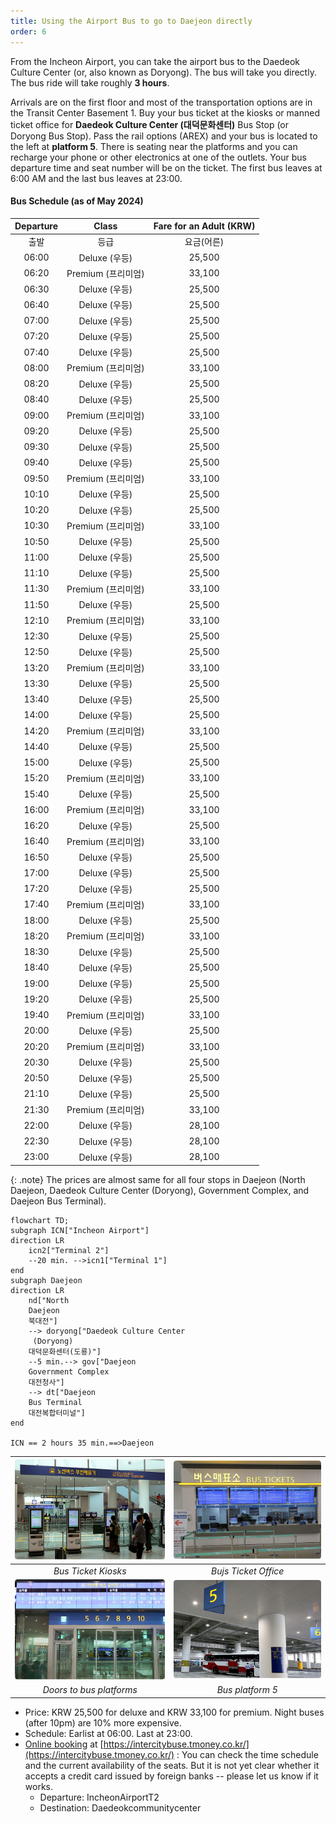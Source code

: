 ```yaml
---
title: Using the Airport Bus to go to Daejeon directly
order: 6
---
```

From the Incheon Airport, you can take the airport bus to the Daedeok Culture Center (or, also known as Doryong).  The bus will take you directly. The bus ride will take roughly **3 hours**.

Arrivals are on the first floor and most of the transportation options are in the Transit Center Basement 1. Buy your bus ticket at the kiosks or manned ticket office for **Daedeok Culture Center (대덕문화센터)** Bus Stop (or Doryong Bus Stop).
Pass the rail options (AREX) and your bus is located to the left at **platform 5**. There is seating near the platforms and you can recharge your phone or other electronics at one of the outlets. Your bus departure time and seat number will be on the ticket. The first bus leaves at 6:00 AM and the last bus leaves at 23:00.

#### Bus Schedule (as of May 2024)

|	Departure	|	Class	|		Fare for an Adult	(KRW)|
|  :--:		|	:--:	|	:--:	|
|	출발	|	등급	|	요금(어른)	|
|	06:00		|	Deluxe (우등)	|	25,500	|
|	06:20		|	Premium (프리미엄)	|	33,100	|
|	06:30		|	Deluxe (우등)	|	25,500	|
|	06:40		|	Deluxe (우등)	|	25,500	|
|	07:00		|	Deluxe (우등)	|	25,500	|
|	07:20		|	Deluxe (우등)	|	25,500	|
|	07:40		|	Deluxe (우등)	|	25,500	|
|	08:00		|	Premium (프리미엄)	|	33,100	|
|	08:20		|	Deluxe (우등)	|	25,500	|
|	08:40		|	Deluxe (우등)	|	25,500	|
|	09:00		|	Premium (프리미엄)	|	33,100	|
|	09:20		|	Deluxe (우등)	|	25,500	|
|	09:30		|	Deluxe (우등)	|	25,500	|
|	09:40		|	Deluxe (우등)	|	25,500	|
|	09:50		|	Premium (프리미엄)	|	33,100	|
|	10:10		|	Deluxe (우등)	|	25,500	|
|	10:20		|	Deluxe (우등)	|	25,500	|
|	10:30		|	Premium (프리미엄)	|	33,100	|
|	10:50		|	Deluxe (우등)	|	25,500	|
|	11:00		|	Deluxe (우등)	|	25,500	|
|	11:10		|	Deluxe (우등)	|	25,500	|
|	11:30		|	Premium (프리미엄)	|	33,100	|
|	11:50		|	Deluxe (우등)	|	25,500	|
|	12:10		|	Premium (프리미엄)	|	33,100	|
|	12:30		|	Deluxe (우등)	|	25,500	|
|	12:50		|	Deluxe (우등)	|	25,500	|
|	13:20		|	Premium (프리미엄)	|	33,100	|
|	13:30		|	Deluxe (우등)	|	25,500	|
|	13:40		|	Deluxe (우등)	|	25,500	|
|	14:00		|	Deluxe (우등)	|	25,500	|
|	14:20		|	Premium (프리미엄)	|	33,100	|
|	14:40		|	Deluxe (우등)	|	25,500	|
|	15:00		|	Deluxe (우등)	|	25,500	|
|	15:20		|	Premium (프리미엄)	|	33,100	|
|	15:40		|	Deluxe (우등)	|	25,500	|
|	16:00		|	Premium (프리미엄)	|	33,100	|
|	16:20		|	Deluxe (우등)	|	25,500	|
|	16:40		|	Premium (프리미엄)	|	33,100	|
|	16:50		|	Deluxe (우등)	|	25,500	|
|	17:00		|	Deluxe (우등)	|	25,500	|
|	17:20		|	Deluxe (우등)	|	25,500	|
|	17:40		|	Premium (프리미엄)	|	33,100	|
|	18:00		|	Deluxe (우등)	|	25,500	|
|	18:20		|	Premium (프리미엄)	|	33,100	|
|	18:30		|	Deluxe (우등)	|	25,500	|
|	18:40		|	Deluxe (우등)	|	25,500	|
|	19:00		|	Deluxe (우등)	|	25,500	|
|	19:20		|	Deluxe (우등)	|	25,500	|
|	19:40		|	Premium (프리미엄)	|	33,100	|
|	20:00		|	Deluxe (우등)	|	25,500	|
|	20:20		|	Premium (프리미엄)	|	33,100	|
|	20:30		|	Deluxe (우등)	|	25,500	|
|	20:50		|	Deluxe (우등)	|	25,500	|
|	21:10		|	Deluxe (우등)	|	25,500	|
|	21:30		|	Premium (프리미엄)	|	33,100	|
|	22:00		|	Deluxe (우등)	|	28,100	|
|	22:30		|	Deluxe (우등)	|	28,100	|
|	23:00		|	Deluxe (우등)	|	28,100	|

{: .note}
The prices are almost same for all four stops in Daejeon (North Daejeon, Daedeok Culture Center
     (Doryong), Government Complex, and Daejeon Bus Terminal). 

```mermaid
flowchart TD;
subgraph ICN["Incheon Airport"]
direction LR
    icn2["Terminal 2"]  
    --20 min. -->icn1["Terminal 1"]
end
subgraph Daejeon
direction LR
    nd["North 
    Daejeon
    북대전"]
    --> doryong["Daedeok Culture Center
     (Doryong)
    대덕문화센터(도룡)"]
    --5 min.--> gov["Daejeon 
    Government Complex
    대전청사"]
    --> dt["Daejeon 
    Bus Terminal
    대전복합터미널"]
end

ICN == 2 hours 35 min.==>Daejeon
```

|![Bus Ticket Kiosks](/assets/images/icn2-ticket-kiosk.jpg)|![Bus ticket office](/assets/images/icn2-ticket.jpg)|
|:--:|:--:|
|*Bus Ticket Kiosks*|*Bujs Ticket Office*|
|![Door](/assets/images/icn2-door.jpg)|![Bus Platform 5](/assets/images/icn-t2-platform.jpg)|
|*Doors to bus platforms*|*Bus platform 5*|


- Price: KRW 25,500 for deluxe and KRW 33,100 for premium. Night buses (after 10pm) are 10% more expensive.
- Schedule: Earlist at 06:00. Last at 23:00.
- [Online booking](https://intercitybuse.tmoney.co.kr/) at [https://intercitybuse.tmoney.co.kr/](https://intercitybuse.tmoney.co.kr/) :  You can check the time schedule and the current availability of the seats. But it is not yet clear whether it accepts a credit card issued by foreign banks -- please let us know if it works.
  - Departure: IncheonAirportT2
  - Destination: Daedeokcommunitycenter

